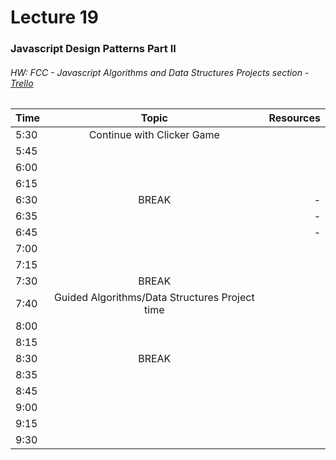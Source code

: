 # Lecture 19
### Javascript Design Patterns Part II
###### HW: FCC - Javascript Algorithms and Data Structures Projects section - [Trello](https://trello.com/b/kP8TwrOh/mcc-frontend-academy)

| Time     |       Topic                            | Resources   |
| ---------|:-------------:                         | -----:      |
| 5:30     |   Continue with Clicker Game                                     |             |
| 5:45     |                                        |             |
| 6:00     |                                        |             |
| 6:15     |                                        |             |
| 6:30     | BREAK                                  |    -        |
| 6:35     |                                        |    -        |
| 6:45     |                                        |    -        |
| 7:00     |                                        |             |
| 7:15     |                                        |             |
| 7:30     | BREAK                                  |             |
| 7:40     |  Guided Algorithms/Data Structures Project time                                      |             |
| 8:00     |                                        |             |
| 8:15     |                                        |             |
| 8:30     | BREAK                                  |             |
| 8:35     |                                        |             |
| 8:45     |                                        |             |
| 9:00     |                                        |             |
| 9:15     |                                        |             |
| 9:30     |                                        |             |